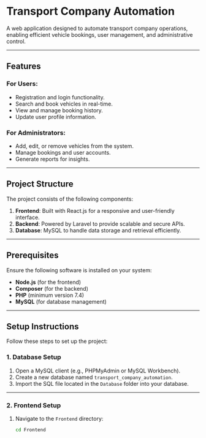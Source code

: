 # Transport Company Automation

A web application designed to automate transport company operations, enabling efficient vehicle bookings, user management, and administrative control.

---

## Features

### For Users:
- Registration and login functionality.
- Search and book vehicles in real-time.
- View and manage booking history.
- Update user profile information.

### For Administrators:
- Add, edit, or remove vehicles from the system.
- Manage bookings and user accounts.
- Generate reports for insights.

---

## Project Structure

The project consists of the following components:

1. **Frontend**: Built with React.js for a responsive and user-friendly interface.
2. **Backend**: Powered by Laravel to provide scalable and secure APIs.
3. **Database**: MySQL to handle data storage and retrieval efficiently.

---

## Prerequisites

Ensure the following software is installed on your system:

- **Node.js** (for the frontend)
- **Composer** (for the backend)
- **PHP** (minimum version 7.4)
- **MySQL** (for database management)

---

## Setup Instructions

Follow these steps to set up the project:

### 1. Database Setup
1. Open a MySQL client (e.g., PHPMyAdmin or MySQL Workbench).
2. Create a new database named `transport_company_automation`.
3. Import the SQL file located in the `Database` folder into your database.

---

### 2. Frontend Setup
1. Navigate to the `Frontend` directory:
   ```bash
   cd Frontend
